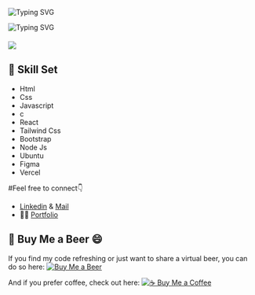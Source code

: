 ![Typing SVG](https://readme-typing-svg.demolab.com?font=Fira+Code&pause=1000&width=500&lines=👋Hey!😉+Welcome+To+Kelvin's+Space+Here😎.+;I'm+an+Interactive+Developer👌.+;Specializing+in+Software+Engineering👨‍💻.)

![Typing SVG](https://readme-typing-svg.demolab.com?font=Fira+Code&pause=1000&width=500&lines=Code+architect+weaving+dreams+into+reality.+I+don't+just+write+code;I+sculpt+it+with+intention.+An+advocate+for+clean,+scalable,+and+modular+solutions.+Open-source+enthusiast+with+a+love+for+contributing+to+impactful+projects.+When+I'm+not+pushing+commits,+you'll+find+me+exploring+the+realms+of+technology,+always+seeking+the+next+challenge+to+conquer)


<div style="margin-top:20px;">
  <p>
    <a href="https://github.com/kelvin-go-get">
      <img src="https://komarev.com/ghpvc/?username=kelvin-go-get&color=blue&style=flat)" />
    </a>
  </p>
</div>


## 🚀 Skill Set

* Html
* Css
* Javascript
* c
* React
* Tailwind Css
* Bootstrap
* Node Js
* Ubuntu
* Figma
* Vercel

#Feel free to connect👇
* [Linkedin](https://www.linkedin.com/in/kelvin-njuiri/)
  &   [Mail](mailto:knjuiri@gmail.com) 
* 👨‍💻 [Portfolio](https://kelvin-njuiri.vercel.app/)

## 🍺 Buy Me a Beer 😄

If you find my code refreshing or just want to share a virtual beer, you can do so here: [![Buy Me a Beer](https://img.shields.io/badge/Buy%20Me%20a%20Beer-🍺-brightgreen?style=flat)](https://www.buymeacoffee.com/knjuiriw)

And if you prefer coffee, check out here: [![☕ Buy Me a Coffee](https://img.shields.io/badge/Buy%20Me%20a%20coffee-☕-brown?style=flat)](https://www.buymeacoffee.com/knjuiriw)
